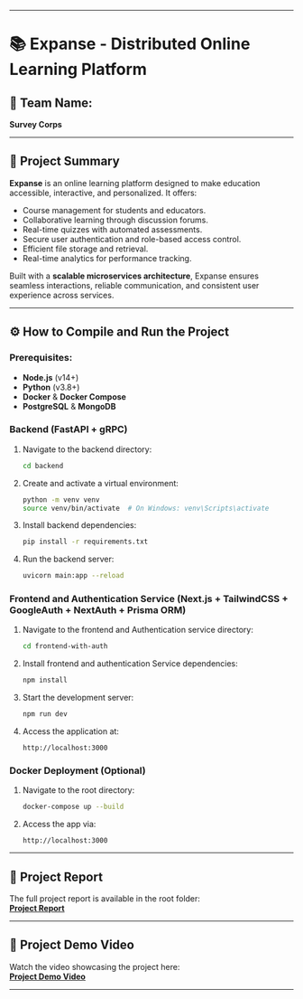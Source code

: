 
---

# 📚 **Expanse - Distributed Online Learning Platform**

## 👥 **Team Name:**
**Survey Corps**

---

## 📝 **Project Summary**
**Expanse** is an online learning platform designed to make education accessible, interactive, and personalized. It offers:
- Course management for students and educators.
- Collaborative learning through discussion forums.
- Real-time quizzes with automated assessments.
- Secure user authentication and role-based access control.
- Efficient file storage and retrieval.
- Real-time analytics for performance tracking.

Built with a **scalable microservices architecture**, Expanse ensures seamless interactions, reliable communication, and consistent user experience across services.

---

## ⚙️ **How to Compile and Run the Project**

### **Prerequisites:**
- **Node.js** (v14+)
- **Python** (v3.8+)
- **Docker** & **Docker Compose**
- **PostgreSQL** & **MongoDB**

### **Backend (FastAPI + gRPC)**
1. Navigate to the backend directory:
   ```bash
   cd backend
   ```
2. Create and activate a virtual environment:
   ```bash
   python -m venv venv
   source venv/bin/activate  # On Windows: venv\Scripts\activate
   ```
3. Install backend dependencies:
   ```bash
   pip install -r requirements.txt
   ```
4. Run the backend server:
   ```bash
   uvicorn main:app --reload
   ```

### **Frontend and Authentication Service (Next.js + TailwindCSS + GoogleAuth + NextAuth + Prisma ORM)**
1. Navigate to the frontend and Authentication service directory:
   ```bash
   cd frontend-with-auth
   ```
2. Install frontend and authentication Service dependencies:
   ```bash
   npm install
   ```
3. Start the development server:
   ```bash
   npm run dev
   ```
4. Access the application at:
   ```
   http://localhost:3000
   ```

### **Docker Deployment (Optional)**
1. Navigate to the root directory:
   ```bash
   docker-compose up --build
   ```
2. Access the app via:
   ```
   http://localhost:3000
   ```

---

## 📑 **Project Report**
The full project report is available in the root folder:  
**[Project Report](./report.pdf)**

---

## 🎥 **Project Demo Video**
Watch the video showcasing the project here:  
**[Project Demo Video](https://link-to-demo-video.com)**

---

